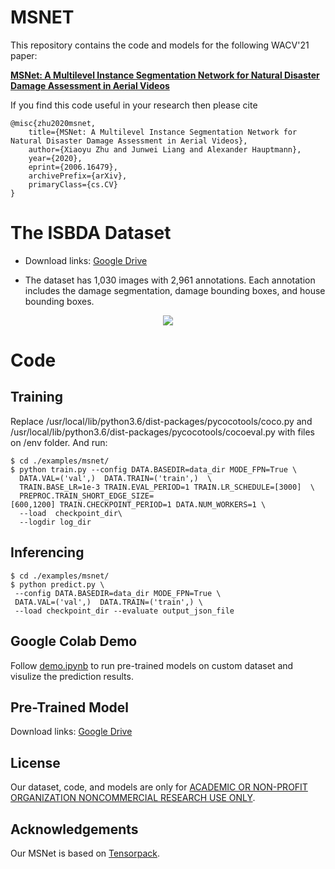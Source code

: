 # MSNET
This repository contains the code and models for the following WACV'21 paper:

**[MSNet: A Multilevel Instance Segmentation Network for Natural Disaster Damage Assessment in Aerial Videos](https://arxiv.org/abs/2006.16479)** 

If you find this code useful in your research then please cite

```
@misc{zhu2020msnet,
    title={MSNet: A Multilevel Instance Segmentation Network for Natural Disaster Damage Assessment in Aerial Videos},
    author={Xiaoyu Zhu and Junwei Liang and Alexander Hauptmann},
    year={2020},
    eprint={2006.16479},
    archivePrefix={arXiv},
    primaryClass={cs.CV}
}
```
# The ISBDA Dataset

+ Download links: [Google Drive](https://drive.google.com/file/d/1kEKJ8kr1aScXz_1El7Mn-Yi0ANducQIW/view?usp=sharing)

+ The dataset has 1,030 images with 2,961 annotations. Each annotation includes the damage segmentation, damage bounding boxes, and house bounding boxes. 

<div align="center">
  <div style="">
      <img src="data_vis.png"/>
  </div>
</div>

# Code
## Training
Replace /usr/local/lib/python3.6/dist-packages/pycocotools/coco.py and /usr/local/lib/python3.6/dist-packages/pycocotools/cocoeval.py with files on /env folder. And run:
```
$ cd ./examples/msnet/
$ python train.py --config DATA.BASEDIR=data_dir MODE_FPN=True \
  DATA.VAL=('val',)  DATA.TRAIN=('train',)  \
  TRAIN.BASE_LR=1e-3 TRAIN.EVAL_PERIOD=1 TRAIN.LR_SCHEDULE=[3000]  \
  PREPROC.TRAIN_SHORT_EDGE_SIZE=[600,1200] TRAIN.CHECKPOINT_PERIOD=1 DATA.NUM_WORKERS=1 \
  --load  checkpoint_dir\
  --logdir log_dir
```
## Inferencing
```
$ cd ./examples/msnet/
$ python predict.py \
 --config DATA.BASEDIR=data_dir MODE_FPN=True \
 DATA.VAL=('val',)  DATA.TRAIN=('train',) \
 --load checkpoint_dir --evaluate output_json_file
```

## Google Colab Demo 
Follow [demo.ipynb](https://github.com/zgzxy001/MSNET/blob/master/demo.ipynb) to run pre-trained models on custom dataset and visulize the prediction results. 

## Pre-Trained Model
Download links: [Google Drive](https://drive.google.com/drive/folders/1aCvZ-jjYKJbserHrdK3X4xS6tLFGIbpp?usp=sharing)

## License
Our dataset, code, and models are only for [ACADEMIC OR NON-PROFIT ORGANIZATION NONCOMMERCIAL RESEARCH USE ONLY](https://docs.google.com/document/d/1NdtHv8v9DulB_7BJpixWlcdXxouOeLRw/edit?usp=sharing&ouid=108800150781554114249&rtpof=true&sd=true).


## Acknowledgements
Our MSNet is based on [Tensorpack](https://github.com/tensorpack/tensorpack/tree/master/examples/FasterRCNN).
